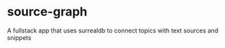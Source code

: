 # source-graph
A fullstack app that uses surrealdb to connect topics with text sources and snippets

